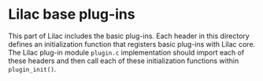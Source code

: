 # Lilac base plug-ins

This part of Lilac includes the basic plug-ins.  Each header in this directory defines an initialization function that registers basic plug-ins with Lilac core.  The Lilac plug-in module `plugin.c` implementation should import each of these headers and then call each of these initialization functions within `plugin_init()`.
